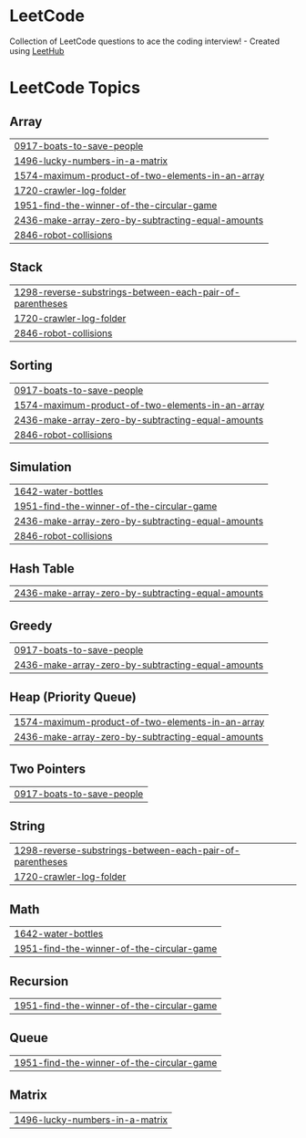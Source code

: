 # LeetCode
Collection of LeetCode questions to ace the coding interview! - Created using [LeetHub](https://github.com/QasimWani/LeetHub)

<!---LeetCode Topics Start-->
# LeetCode Topics
## Array
|  |
| ------- |
| [0917-boats-to-save-people](https://github.com/AnshikaN/LeetCode/tree/master/0917-boats-to-save-people) |
| [1496-lucky-numbers-in-a-matrix](https://github.com/AnshikaN/LeetCode/tree/master/1496-lucky-numbers-in-a-matrix) |
| [1574-maximum-product-of-two-elements-in-an-array](https://github.com/AnshikaN/LeetCode/tree/master/1574-maximum-product-of-two-elements-in-an-array) |
| [1720-crawler-log-folder](https://github.com/AnshikaN/LeetCode/tree/master/1720-crawler-log-folder) |
| [1951-find-the-winner-of-the-circular-game](https://github.com/AnshikaN/LeetCode/tree/master/1951-find-the-winner-of-the-circular-game) |
| [2436-make-array-zero-by-subtracting-equal-amounts](https://github.com/AnshikaN/LeetCode/tree/master/2436-make-array-zero-by-subtracting-equal-amounts) |
| [2846-robot-collisions](https://github.com/AnshikaN/LeetCode/tree/master/2846-robot-collisions) |
## Stack
|  |
| ------- |
| [1298-reverse-substrings-between-each-pair-of-parentheses](https://github.com/AnshikaN/LeetCode/tree/master/1298-reverse-substrings-between-each-pair-of-parentheses) |
| [1720-crawler-log-folder](https://github.com/AnshikaN/LeetCode/tree/master/1720-crawler-log-folder) |
| [2846-robot-collisions](https://github.com/AnshikaN/LeetCode/tree/master/2846-robot-collisions) |
## Sorting
|  |
| ------- |
| [0917-boats-to-save-people](https://github.com/AnshikaN/LeetCode/tree/master/0917-boats-to-save-people) |
| [1574-maximum-product-of-two-elements-in-an-array](https://github.com/AnshikaN/LeetCode/tree/master/1574-maximum-product-of-two-elements-in-an-array) |
| [2436-make-array-zero-by-subtracting-equal-amounts](https://github.com/AnshikaN/LeetCode/tree/master/2436-make-array-zero-by-subtracting-equal-amounts) |
| [2846-robot-collisions](https://github.com/AnshikaN/LeetCode/tree/master/2846-robot-collisions) |
## Simulation
|  |
| ------- |
| [1642-water-bottles](https://github.com/AnshikaN/LeetCode/tree/master/1642-water-bottles) |
| [1951-find-the-winner-of-the-circular-game](https://github.com/AnshikaN/LeetCode/tree/master/1951-find-the-winner-of-the-circular-game) |
| [2436-make-array-zero-by-subtracting-equal-amounts](https://github.com/AnshikaN/LeetCode/tree/master/2436-make-array-zero-by-subtracting-equal-amounts) |
| [2846-robot-collisions](https://github.com/AnshikaN/LeetCode/tree/master/2846-robot-collisions) |
## Hash Table
|  |
| ------- |
| [2436-make-array-zero-by-subtracting-equal-amounts](https://github.com/AnshikaN/LeetCode/tree/master/2436-make-array-zero-by-subtracting-equal-amounts) |
## Greedy
|  |
| ------- |
| [0917-boats-to-save-people](https://github.com/AnshikaN/LeetCode/tree/master/0917-boats-to-save-people) |
| [2436-make-array-zero-by-subtracting-equal-amounts](https://github.com/AnshikaN/LeetCode/tree/master/2436-make-array-zero-by-subtracting-equal-amounts) |
## Heap (Priority Queue)
|  |
| ------- |
| [1574-maximum-product-of-two-elements-in-an-array](https://github.com/AnshikaN/LeetCode/tree/master/1574-maximum-product-of-two-elements-in-an-array) |
| [2436-make-array-zero-by-subtracting-equal-amounts](https://github.com/AnshikaN/LeetCode/tree/master/2436-make-array-zero-by-subtracting-equal-amounts) |
## Two Pointers
|  |
| ------- |
| [0917-boats-to-save-people](https://github.com/AnshikaN/LeetCode/tree/master/0917-boats-to-save-people) |
## String
|  |
| ------- |
| [1298-reverse-substrings-between-each-pair-of-parentheses](https://github.com/AnshikaN/LeetCode/tree/master/1298-reverse-substrings-between-each-pair-of-parentheses) |
| [1720-crawler-log-folder](https://github.com/AnshikaN/LeetCode/tree/master/1720-crawler-log-folder) |
## Math
|  |
| ------- |
| [1642-water-bottles](https://github.com/AnshikaN/LeetCode/tree/master/1642-water-bottles) |
| [1951-find-the-winner-of-the-circular-game](https://github.com/AnshikaN/LeetCode/tree/master/1951-find-the-winner-of-the-circular-game) |
## Recursion
|  |
| ------- |
| [1951-find-the-winner-of-the-circular-game](https://github.com/AnshikaN/LeetCode/tree/master/1951-find-the-winner-of-the-circular-game) |
## Queue
|  |
| ------- |
| [1951-find-the-winner-of-the-circular-game](https://github.com/AnshikaN/LeetCode/tree/master/1951-find-the-winner-of-the-circular-game) |
## Matrix
|  |
| ------- |
| [1496-lucky-numbers-in-a-matrix](https://github.com/AnshikaN/LeetCode/tree/master/1496-lucky-numbers-in-a-matrix) |
<!---LeetCode Topics End-->